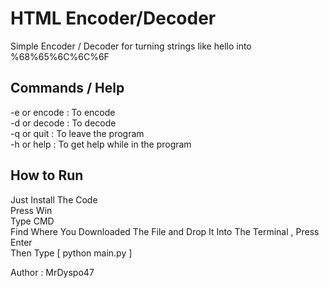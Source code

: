 # HTML Encoder/Decoder

Simple Encoder / Decoder for turning strings like hello into %68%65%6C%6C%6F


## Commands / Help
-e or encode : To encode <br>
-d or decode : To decode <br>
-q or quit : To leave the program <br>
-h or help : To get help while in the program <br>

## How to Run 

Just Install The Code <br>
Press Win <br>
Type CMD <br>
Find Where You Downloaded The File and Drop It Into The Terminal , Press Enter <br>
Then Type [ python main.py ] <br>


Author : MrDyspo47
